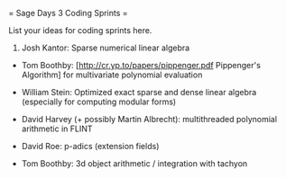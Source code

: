 = Sage Days 3 Coding Sprints =

List your ideas for coding sprints here.

 1. Josh Kantor: Sparse numerical linear algebra

 * Tom Boothby: [http://cr.yp.to/papers/pippenger.pdf Pippenger's Algorithm] for multivariate polynomial evaluation

 * William Stein: Optimized exact sparse and dense linear algebra (especially for computing modular forms)

 * David Harvey (+ possibly Martin Albrecht): multithreaded polynomial arithmetic in FLINT

 * David Roe: p-adics (extension fields)

 * Tom Boothby: 3d object arithmetic / integration with tachyon
